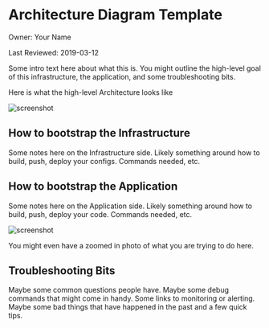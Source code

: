 # Architecture Diagram Template

Owner: Your Name

Last Reviewed: 2019-03-12

Some intro text here about what this is. You might outline the high-level goal of this infrastructure, the application, and some troubleshooting bits.

Here is what the high-level Architecture looks like

![screenshot](https://raw.githubusercontent.com/jweissig/62-how-to-create-architecture-diagrams/master/high-level-arch.png)

## How to bootstrap the Infrastructure

Some notes here on the Infrastructure side. Likely something around how to build, push, deploy your configs. Commands needed, etc.

## How to bootstrap the Application

Some notes here on the Application side. Likely something around how to build, push, deploy your code. Commands needed, etc.

![screenshot](https://raw.githubusercontent.com/jweissig/62-how-to-create-architecture-diagrams/master/zommed-in.png)

You might even have a zoomed in photo of what you are trying to do here.

## Troubleshooting Bits

Maybe some common questions people have. Maybe some debug commands that might come in handy. Some links to monitoring or alerting. Maybe some bad things that have happened in the past and a few quick tips.
